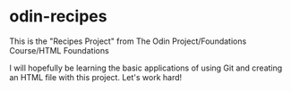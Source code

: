 # odin-recipes
This is the "Recipes Project" from The Odin Project/Foundations Course/HTML Foundations

I will hopefully be learning the basic applications of using Git and creating an HTML file with this project. Let's work hard!
